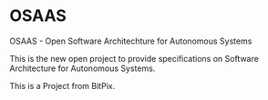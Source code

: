 # OSAAS
OSAAS -  Open Software Architechture for Autonomous Systems

This is the new open project to provide specifications on Software Architecture for Autonomous Systems.

This is a Project from BitPix.
